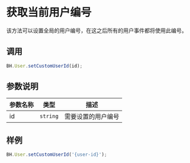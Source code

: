 # 获取当前用户编号

该方法可以设置全局的用户编号，在这之后所有的用户事件都将使用此编号。  

## 调用
```JavaScript
BH.User.setCustomUserId(id);
```

## 参数说明
|参数名称|类型|描述|
|--|--|--|
|id|`string`|需要设置的用户编号|

## 样例
```JavaScript
BH.User.setCustomUserId('{user-id}');
```
